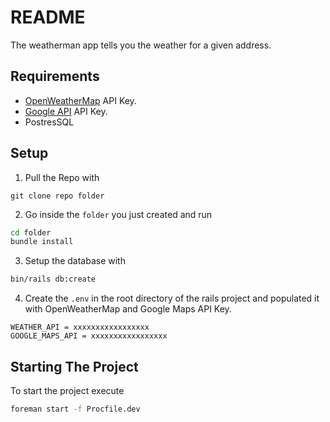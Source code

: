 # README

The weatherman app tells you the weather for a given address.

## Requirements
- [OpenWeatherMap](https://www.openweathermap.org) API Key.
- [Google API](https://developers.google.com/maps/documentation/javascript/get-api-key) API Key.
- PostresSQL

## Setup
1. Pull the Repo with 
 
```
git clone repo folder
```

2. Go inside the ```folder``` you just created and run 
```bash
cd folder
bundle install
```

3. Setup the database with 
```bash
bin/rails db:create
```

4. Create the ```.env``` in the root directory of the rails project and populated it 
with OpenWeatherMap and Google Maps API Key.
 
```dotenv
WEATHER_API = xxxxxxxxxxxxxxxxx
GOOGLE_MAPS_API = xxxxxxxxxxxxxxxxx
```

## Starting The Project 
To start the project execute 
```bash
foreman start -f Procfile.dev 
```
